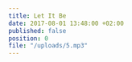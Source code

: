 ```yaml
---
title: Let It Be
date: 2017-08-01 13:48:00 +02:00
published: false
position: 0
file: "/uploads/5.mp3"
---
```


